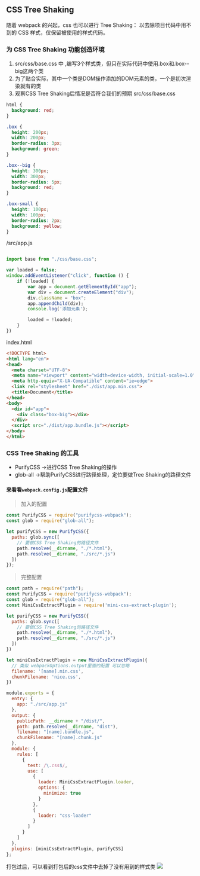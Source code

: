 ## CSS Tree Shaking
随着 webpack 的兴起，css 也可以进行 Tree Shaking： 以去除项目代码中用不到的 CSS 样式，仅保留被使用的样式代码。

### 为 CSS Tree Shaking 功能创造环境

1. src/css/base.css 中 ,编写3个样式类，但只在实际代码中使用.box和.box--big这两个类
2. 为了贴合实际，其中一个类是DOM操作添加的DOM元素的类，一个是初次渲染就有的类
3. 观察CSS Tree Shaking后情况是否符合我们的预期
src/css/base.css
```css
html {
  background: red;
}

.box {
  height: 200px;
  width: 200px;
  border-radius: 3px;
  background: green;
}

.box--big {
  height: 300px;
  width: 300px;
  border-radius: 5px;
  background: red;
}

.box-small {
  height: 100px;
  width: 100px;
  border-radius: 2px;
  background: yellow;
}

```
/src/app.js
```javascript

import base from "./css/base.css";

var loaded = false;
window.addEventListener("click", function () {
    if (!loaded) {
        var app = document.getElementById("app");
        var div = document.createElement("div");
        div.className = "box";
        app.appendChild(div);
        console.log('添加元素');

        loaded = !loaded;
    }
})

```

index.html
```html
<!DOCTYPE html>
<html lang="en">
<head>
  <meta charset="UTF-8">
  <meta name="viewport" content="width=device-width, initial-scale=1.0">
  <meta http-equiv="X-UA-Compatible" content="ie=edge">
  <link rel="stylesheet" href="./dist/app.min.css">
  <title>Document</title>
</head>
<body>
  <div id="app">
    <div class="box-big"></div>
  </div>
  <script src="./dist/app.bundle.js"></script>
</body>
</html>
```

### CSS Tree Shaking 的工具

- PurifyCSS →进行CSS Tree Shaking的操作
- glob-all →帮助PurifyCSS进行路径处理，定位要做Tree Shaking的路径文件

#### 来看看`webpack.config.js`配置文件
>加入的配置
```javascript
const PurifyCSS = require("purifycss-webpack");
const glob = require("glob-all");

let purifyCSS = new PurifyCSS({
  paths: glob.sync([
    // 要做CSS Tree Shaking的路径文件
    path.resolve(__dirname, "./*.html"),
    path.resolve(__dirname, "./src/*.js")
  ])
});
```
>完整配置
```javascript
const path = require("path");
const PurifyCSS = require("purifycss-webpack");
const glob = require("glob-all");
const MiniCssExtractPlugin = require('mini-css-extract-plugin');

let purifyCSS = new PurifyCSS({
  paths: glob.sync([
    // 要做CSS Tree Shaking的路径文件
    path.resolve(__dirname, "./*.html"),
    path.resolve(__dirname, "./src/*.js")
  ])
})

let miniCssExtractPlugin = new MiniCssExtractPlugin({
  // 类似 webpackOptions.output里面的配置 可以忽略
  filename: '[name].min.css',
  chunkFilename: 'nice.css',
})

module.exports = {
  entry: {
    app: "./src/app.js"
  },
  output: {
    publicPath: __dirname + "/dist/",
    path: path.resolve(__dirname, "dist"),
    filename: "[name].bundle.js",
    chunkFilename: "[name].chunk.js"
  },
  module: {
    rules: [
      {
        test: /\.css$/,
        use: [
          {
            loader: MiniCssExtractPlugin.loader,
            options: {
              minimize: true
            }
          },
          {
            loader: "css-loader"
          }
        ]
      }
    ]
  },
  plugins: [miniCssExtractPlugin, purifyCSS]
};

```


打包过后，可以看到打包后的css文件中去掉了没有用到的样式类
![](https://upload-images.jianshu.io/upload_images/9249356-564600035367c015.png?imageMogr2/auto-orient/strip%7CimageView2/2/w/1240)
